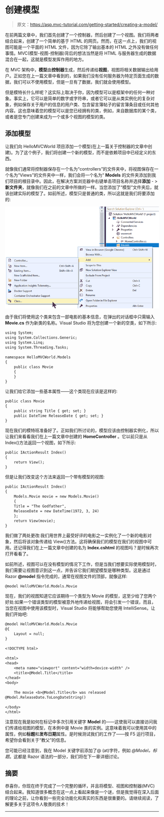 # 创建模型

> 原文：<https://asp.mvc-tutorial.com/getting-started/creating-a-model/>

在前两篇文章中，我们首先创建了一个控制器，然后创建了一个视图。我们将两者结合起来，创建了一个简单的基于 HTML 的网页。然而，在这一点上，我们的视图可能是一个平面的 HTML 文件，因为它除了输出基本的 HTML 之外没有做任何事情。MVC(模型-视图-控制器)背后的想法当然是将 HTML 与服务器生成的数据混合在一起，这就是模型发挥作用的地方。

在 MVC 架构中，**模型**由**控制器**生成，然后传递给**视图**，视图将相关数据输出给用户。正如您在上一篇文章中看到的，如果我们没有任何服务器为特定页面生成的数据，我们可以不使用模型，但是一旦有了数据，我们就会使用模型。

但是模特长什么样呢？这实际上取决于你，因为模型可以是框架中的任何一种对象。事实上，它可以是简单的数字或字符串，或者它可以是从类实例化的复杂对象，例如保存关于用户的信息的用户类、包含留言簿帖子的留言簿条目或任何其他内容。这也意味着您的模型可以是您已经拥有的类，例如，来自数据库的某个类，或者是您专门创建来成为一个或多个视图的模型的类。

## 添加模型

让我们向 HelloMVCWorld 项目添加一个模型(在上一篇关于控制器的文章中创建)。为了这个例子，我们将创建一个新的模型，而不是依赖项目中已经定义的东西。

就像我们通常将控制器保存在一个名为“controllers”的文件夹中，将视图保存在一个名为“Views”的文件夹中一样，我们会将一个名为“ **Models** 的文件夹添加到我们项目的根目录中。因此，在解决方案浏览器中右键单击项目名称并选择**添加** - > **新文件夹**，就像我们在之前的文章中所做的一样。当您添加了“模型”文件夹后，就该创建实际的模型了。如前所述，模型只是普通的类，所以这就是我们将要添加的:

<input type="hidden" name="IL_IN_ARTICLE"> ![](img/94f75050c28b302295dc59f002ce9541.png "Visual Studio - New Class")

由于我们将使用这个类来包含一部电影的基本信息，在弹出的对话框中只需输入 **Movie.cs** 作为新类的名称。Visual Studio 将为您创建一个新的空类，如下所示:

```
using System;
using System.Collections.Generic;
using System.Linq;
using System.Threading.Tasks;

namespace HelloMVCWorld.Models
{
    public class Movie
    {
    }
}
```

让我们给它添加一些基本属性——这个类现在应该是这样的:

```
public class Movie
{
    public string Title { get; set; }
    public DateTime ReleaseDate { get; set; }
}
```

现在我们的模特班准备好了。正如我们所讨论的，模型应该由控制器实例化，所以让我们来看看我们在上一篇文章中创建的 **HomeController** 。它以前只是从 Index()方法返回一个视图，如下所示:

```
public IActionResult Index()
{
    return View();
}
```

但是让我们改变这个方法来返回一个带有模型的视图:

```
public IActionResult Index()
{
    Models.Movie movie = new Models.Movie()
    {
    Title = "The Godfather",
    ReleaseDate = new DateTime(1972, 3, 24)
    };
    return View(movie);
}
```

我们做了两处更改:我们用世界上最受好评的电影之一实例化了一个新的电影对象，然后将该对象传递给 View()方法。这将确保我们的模型在我们的视图中可用。还记得我们在上一篇文章中创建的名为 **Index.cshtml** 的视图吗？是时候再次打开看看了。

如前所述，视图可以在没有模型的情况下工作，但是当我们想要实际使用模型时，我们需要让视图意识到这一点，并告诉它我们期望模型是哪种类型。这是通过 Razor **@model** 指令完成的，通常在视图文件的顶部，就像这样:

```
@model HelloMVCWorld.Models.Movie
```

现在，我们的视图知道它应该期待一个类型为 Movie 的模型，这至少给了您两个好处:如果一个错误类型的模型被意外地传递给视图，将会引发一个错误，而且，当您在视图中使用该模型时，Visual Studio 将能够帮助您使用 IntelliSense。让我们开始吧:

```
@model HelloMVCWorld.Models.Movie
@{
    Layout = null;
}

<!DOCTYPE html>

<html>
<head>
    <meta name="viewport" content="width=device-width" />
    <title>@Model.Title</title>
</head>
<body>

    The movie <b>@Model.Title</b> was released @Model.ReleaseDate.ToLongDateString()

</body>
</html>
```

注意现在我是如何在标记中多次引用关键字 **Model** 的——这使我可以直接访问我们传递给视图的模型，在本例中是 Movie 类的实例。这意味着我可以使用其中的属性，例如**标题**和**发布日期**属性。是时候测试我们的工作了——按 F5 运行项目，希望你会看到关于“教父”的信息。

您可能已经注意到，我在 Model 关键字前添加了@ (at)字符，例如 *@Model。标题*。这都是 Razor 语法的一部分，我们将在下一章详细讨论。

## 摘要

恭喜你，你现在终于完成了一个完整的循环，并且将模型、视图和控制器(MVC)结合起来。我知道很多概念在这一点上看起来像是一个谜，但是我觉得在深入后面的理论之前，让你看到一些完全功能化和真实的东西是很重要的。请继续阅读，了解更多关于这项令人敬畏的技术！

* * *